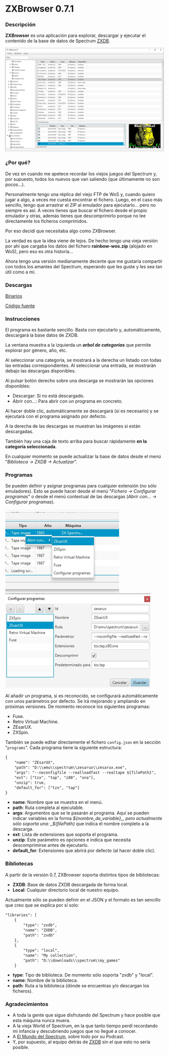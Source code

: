 # ZXBrowser 0.7.1

### Descripción
**ZXBrowser** es una aplicación para explorar, descargar y ejecutar el contenido de la base de datos de Spectrum [ZXDB](https://github.com/zxdb/ZXDB).

![](screenshots/screenshot-0.7.jpg)

### ¿Por qué?
De vez en cuando me apetece recordar los viejos juegos del Spectrum y, por supuesto, todos los nuevos que van saliendo
(que últimamente no son pocos...).

Personalmente tengo una réplica del viejo FTP de WoS y, cuando quiero jugar a algo, a
veces me cuesta encontrar el fichero. Luego, en el caso más sencillo, tengo que arrastrar el ZIP al emulador para
ejecutarlo... pero no siempre es así. A veces tienes que buscar el fichero desde el propio emulador y otras, además
tienes que descomprimirlo porque no lee directamente los ficheros comprimidos.

Por eso decidí que necesitaba algo como ZXBrowser.

La verdad es que la idea viene de lejos. De hecho tengo una vieja versión por ahí que cargaba los datos del fichero
**rainbow-wos.zip** (alojado en WoS), pero eso es otra historia...

Ahora tengo una versión medianamente decente que me gustaría compartir con todos los amantes del Spectrum, esperando que
les guste y les sea tan útil como a mí.

### Descargas
[Binarios](https://github.com/area51bis/zxbrowser/releases)

[Código fuente](https://github.com/area51bis/zxbrowser-jfx)


### Instrucciones
El programa es bastante sencillo. Basta con ejecutarlo y, automáticamente, descargará la base datos de ZXDB.

La ventana muestra a la izquierda un _**arbol de categorías**_ que permite explorar por género, año, etc.

Al seleccionar una categoría, se mostrará a la derecha un listado con todas las entradas correspondientes. Al
seleccionar una entrada, se mostrarán debajo las descargas disponibles.

Al pulsar botón derecho sobre una descarga se mostrarán las opciones disponibles:
- Descargar: Si no está descargado.
- Abrir con...: Para abrir con un programa en concreto.

Al hacer doble clic, automáticamente se descargará (si es necesario) y se ejecutará con el programa asignado por
defecto.

A la derecha de las descargas se muestran las imágenes si están descargadas.

También hay una caja de texto arriba para buscar rápidamente **en la categoría seleccionada**.

En cualquier momento se puede actualizar la base de datos desde el menú "*Biblioteca -> ZXDB -> Actualizar*".

### Programas
Se pueden definir y asignar programas para cualquier extensión (no sólo emuladores). Esto se puede hacer desde el menú "*Fichero -> Configurar programas*" o desde el menú contextual de las descargas (*Abrir con... -> Configurar programas*).

![](screenshots/programs_popup.jpg)
![](screenshots/program_editor.jpg)

Al añadir un programa, si es reconocido, se configurará automáticamente con unos parámetros por defecto. Se irá mejorando y ampliando en próximas versiones. De momento reconoce los siguientes programas:

- Fuse.
- Retro Virtual Machine.
- ZEsarUX.
- ZXSpin.

También se puede editar directamente el fichero `config.json` en la sección "`programs`". Cada programa tiene la siguiente estructura:

```
{
    "name": "ZEsarUX",
    "path": "D:\\emu\\spectrum\\zesarux\\zesarux.exe",
    "args": "--noconfigfile --realloadfast --realtape ${filePath}",
    "ext": ["tzx", "tap", "z80", "sna"],
    "unzip": true,
    "default_for": ["tzx", "tap"]
}
```
- **name**: Nombre que se muestra en el menú.
- **path**: Ruta completa al ejecutable.
- **args**: Argumentos que se le pasarán al programa. Aquí se pueden indicar variables en la forma _${nombre_de_variable}_,
    pero actualmente sólo soporta una: _${filePath}_ que indica el nombre completo a la descarga.
- **ext**: Lista de extensiones que soporta el programa.
- **unzip**: Este parámetro es opciones e indica que necesita descomprimirse antes de ejecutarlo.
- **default_for**: Extensiones que abrirá por defecto (al hacer doble clic).

### Bibliotecas
A partir de la versión 0.7, ZXBrowser soporta distintos tipos de bibliotecas:
- **ZXDB**: Base de datos ZXDB descargada de forma local.
- **Local**: Cualquier directorio local de nuestro equipo.

Actualmente sólo se pueden definir en el JSON y el formato es tan sencillo que creo que se explica por sí solo:
```
"libraries": [
    {
        "type": "zxdb",
        "name": "ZXDB",
        "path": "zxdb"
    },
    {
        "type": "local",
        "name": "My collection",
        "path": "D:\\downloads\\spectrum\\my_games"
    }
```
- **type**: Tipo de biblioteca. De momento sólo soporta "zxdb" y "local".
- **name**: Nombre de la biblioteca.
- **path**: Ruta a la biblioteca (dónde se encuentras y/o descargan los ficheros).

### Agradecimientos
- A toda la gente que sigue disfrutando del Spectrum y hace posible que esta máquina nunca muera.
- A la vieja World of Spectrum, en la que tanto tiempo perdí recordando mi infancia y descubriendo juegos que no llegué a conocer.
- A [El Mundo del Spectrum](http://www.elmundodelspectrum.com/), sobre todo por su Podcast.
- Y, por supuesto, al equipo detrás de [ZXDB](https://github.com/zxdb/ZXDB) sin el que esto no sería posible.
